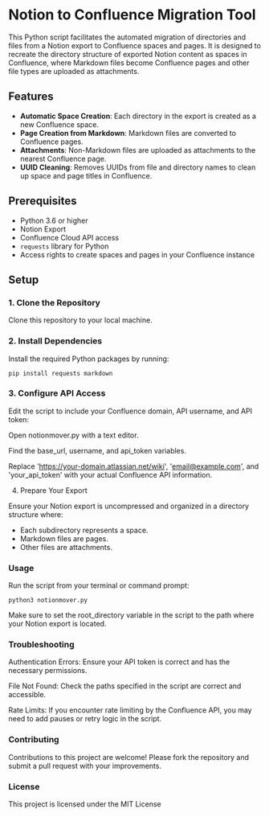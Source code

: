 # Notion to Confluence Migration Tool

This Python script facilitates the automated migration of directories and files from a Notion export to Confluence spaces and pages. It is designed to recreate the directory structure of exported Notion content as spaces in Confluence, where Markdown files become Confluence pages and other file types are uploaded as attachments.

## Features

- **Automatic Space Creation**: Each directory in the export is created as a new Confluence space.
- **Page Creation from Markdown**: Markdown files are converted to Confluence pages.
- **Attachments**: Non-Markdown files are uploaded as attachments to the nearest Confluence page.
- **UUID Cleaning**: Removes UUIDs from file and directory names to clean up space and page titles in Confluence.

## Prerequisites

- Python 3.6 or higher
- Notion Export
- Confluence Cloud API access
- `requests` library for Python
- Access rights to create spaces and pages in your Confluence instance

## Setup

### 1. Clone the Repository

Clone this repository to your local machine.

### 2. Install Dependencies

Install the required Python packages by running:

    pip install requests markdown

### 3. Configure API Access

Edit the script to include your Confluence domain, API username, and API token:

Open notionmover.py with a text editor.

Find the base_url, username, and api_token variables.

Replace 'https://your-domain.atlassian.net/wiki', 'email@example.com', and 'your_api_token' with your actual Confluence API information.

4. Prepare Your Export

Ensure your Notion export is uncompressed and organized in a directory structure where:

- Each subdirectory represents a space.
- Markdown files are pages.
- Other files are attachments.

### Usage

Run the script from your terminal or command prompt:

    python3 notionmover.py

Make sure to set the root_directory variable in the script to the path where your Notion export is located.

### Troubleshooting

Authentication Errors: Ensure your API token is correct and has the necessary permissions.

File Not Found: Check the paths specified in the script are correct and accessible.

Rate Limits: If you encounter rate limiting by the Confluence API, you may need to add pauses or retry logic in the script.

### Contributing

Contributions to this project are welcome! Please fork the repository and submit a pull request with your improvements.

### License

This project is licensed under the MIT License
